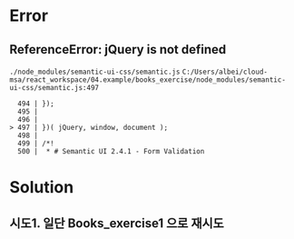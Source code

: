 # Error

## ReferenceError: jQuery is not defined
`./node_modules/semantic-ui-css/semantic.js`
`C:/Users/albei/cloud-msa/react_workspace/04.example/books_exercise/node_modules/semantic-ui-css/semantic.js:497`
```
  494 | });
  495 | 
  496 | 
> 497 | })( jQuery, window, document );
  498 | 
  499 | /*!
  500 |  * # Semantic UI 2.4.1 - Form Validation
```


# Solution
## 시도1. 일단 Books_exercise1 으로 재시도